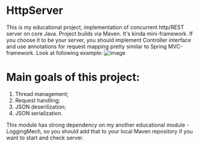 # HttpServer
This is my educational project, implementation of concurrent http/REST server on core Java. Project builds via Maven. It's kinda mini-framework. If you choose it to be your server, you should implement Controller interface and use annotations for request mapping pretty similar to Spring MVC-framework.
Look at following example:
![image](https://user-images.githubusercontent.com/122008693/212290444-8c6d49a5-187f-4ab2-be4b-7a2908d695d7.png)
# Main goals of this project:
1. Thread management;
2. Request handling;
3. JSON deserilization;
4. JSON serialization.

This module has strong dependency on my another educational module - LoggingMech, so you should add that to your local Maven repository if you want to start and check server.
